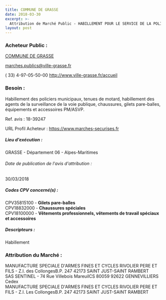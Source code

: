 ```yaml
---
title: COMMUNE DE GRASSE
date: 2018-03-30
excerpt: >-
  Attribution de Marché Public - HABILLEMENT POUR LE SERVICE DE LA POLICE MUNICIPALE
layout: post
---
```


### Acheteur Public : 
<a href="/acheteur-32/siren-210600698"> COMMUNE DE GRASSE</a><br/>



marches.publics@ville-grasse.fr

( 33) 4-97-05-50-00
http://www.ville-grasse.fr/accueil
### Besoin :

Habillement des policiers municipaux, tenues de motard, habillement des agents de la surveillance de la voie publique, chaussures, gilets pare-balles, équipements et accessoires PM/ASVP.

Ref. avis : 18-39247

URL Profil Acheteur : https://www.marches-securises.fr

##### Lieu d'exécution :

GRASSE - Département 06 - Alpes-Maritimes

###### Date de publication de l'avis d'attribution : 
30/03/2018

##### Codes CPV concerné(s) :
CPV35815100 - **Gilets pare-balles** <br/>
CPV18832000 - **Chaussures spéciales** <br/>
CPV18100000 - **Vêtements professionnels, vêtements de travail spéciaux et accessoires** <br/>

##### Descripteurs :
Habillement <br/>

### Attribution du Marché :
MANUFACTURE SPECIALE D'ARMES FINES ET CYCLES RIVOLIER PERE ET FILS - Z.I. des CollongesB.P. 247 42173 SAINT JUST-SAINT RAMBERT <br/>
SAS SENTINEL - 74 Rue Villebois MareuilCS 80059 92622 GENNEVILLIERS Cedex <br/>
MANUFACTURE SPECIALE D'ARMES FINES ET CYCLES RIVOLIER PERE ET FILS - Z.I. Les CollongesB.P. 247 42173 SAINT JUST-SAINT RAMBERT <br/>
